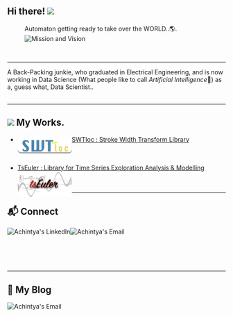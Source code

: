 <h2> Hi there! <img src="https://media.giphy.com/media/42tS2cfBtj8Y/giphy.gif" width="75"> </h2>

<figure >
  <figcaption>Automaton getting ready to take over the WORLD..🌎.</figcaption>
  <img align='centre' src="https://media.giphy.com/media/3o85xqzprB9DhZmVk4/giphy.gif" alt="Mission and Vision" width="400"/><br>
</figure><br>

****
A Back-Packing junkie, who graduated in Electrical Engineering, and is now working in Data Science (What people like to call *Artificial Intelligence*🤩) as a, guess what, Data Scientist..<br><br>

****

<h2> <img src="https://img.icons8.com/dusk/64/000000/work-light.png" width="20"/> My Works. </h2>

- [SWTloc : Stroke Width Transform Library](https://github.com/ag-ds-bubble/swtloc)
[<img align='left' src="swtloc.png" width="125">](https://github.com/ag-ds-bubble/swtloc)<br><br><br>

- [TsEuler : Library for Time Series Exploration Analysis & Modelling](https://github.com/ag-ds-bubble/tseuler)
[<img align='left' src="tseuler.png" width="125">](https://github.com/ag-ds-bubble/tseuler)<br><br><br>


****
<h2> 📬 Connect </h2>

<a href="https://www.linkedin.com/in/guptaachintya/">
  <img align="left" alt="Achintya's LinkedIn" src="https://img.icons8.com/clouds/100/000000/linkedin.png"/>
</a>

<a href="mailto:achintyag96@gmail.com">
  <img align="left" alt="Achintya's Email" src="https://img.icons8.com/clouds/100/000000/apple-mail.png"/>
</a>
<br>
<br>
<br>
<br>
<br>

****
<h2>📝 My Blog </h2>
<a href="https://ag-ds-bubble.medium.com/">
  <img align="left" alt="Achintya's Email" src="https://media.giphy.com/media/f8tyBiJNE6ovitdu1Q/giphy.gif"  width="150"/>
</a>
